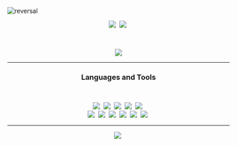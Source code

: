 ![reversal](https://capsule-render.vercel.app/api?type=wave&reversal=true&color=1A0F14&height=105&section=footer&text=%20LeeMinHo;&fontColor=f5ce00&fontSize=70&animation=twinkling)

 
 
 
 <p align="center">
  <a href="https://minosssss.notion.site/6dada43ac0b740da903f96a333a83890"><img src="https://img.shields.io/badge/Portfoilo-333333?style=for-the-badge&logo=Notion&logoColor=white&link=https://minosssss.notion.site/6dada43ac0b740da903f96a333a83890"/></a>&nbsp
  <a href="https://minosssss.tistory.com/"><img src="https://img.shields.io/badge/TechBlog-lightgray?style=for-the-badge&logo=&logoColor=white&link=https://minosssss.notion.site/6dada43ac0b740da903f96a333a83890"/></a>&nbsp
</p>
<br>

<p align="center">
  <a href="https://hits.seeyoufarm.com"><img src="https://hits.seeyoufarm.com/api/count/incr/badge.svg?url=https%3A%2F%2Fgithub.com%2Fminosssss&count_bg=%23ED6DA3&title_bg=%2386757E&icon=github.svg&icon_color=%23E1DEDE&title=hits&edge_flat=true"/></a>
</p>
<hr>

<h3 align="center">Languages and Tools</h3>
<br>
<p align="center">
  <img src="https://img.shields.io/badge/Python-3766AB?style=for-the-badge&logo=Python&logoColor=white"/></a>&nbsp 
  <img src="https://img.shields.io/badge/Java-007396?style=for-the-badge&logo=Java&logoColor=white"/></a>&nbsp 
  <img src="https://img.shields.io/badge/HTML5-E34F26?style=for-the-badge&logo=HTML5&logoColor=white"/></a>&nbsp 
  <img src="https://img.shields.io/badge/css-1572B6?style=for-the-badge&logo=css3&logoColor=white"/></a>&nbsp 
  <img src="https://img.shields.io/badge/Javascript-ffb13b?style=for-the-badge&logo=javascript&logoColor=white"/></a>&nbsp 
  <br>
  <img src="https://img.shields.io/badge/Django-092E20?style=for-the-badge&logo=Django&logoColor=white"/></a>&nbsp 
  <img src="https://img.shields.io/badge/Spring-6DB33F?style=for-the-badge&logo=Spring&logoColor=white"/></a>&nbsp 
  <img src="https://img.shields.io/badge/Mysql-4479A1?style=for-the-badge&logo=MySql&logoColor=white"/></a>&nbsp
  <img src="https://img.shields.io/badge/PostgreSQL-4169E1?style=for-the-badge&logo=PostgreSQL&logoColor=white"/></a>&nbsp
  <img src="https://img.shields.io/badge/aws-333664?style=for-the-badge&logo=amazon-aws&logoColor=white"/></a>&nbsp 
  <img src="https://img.shields.io/badge/elasticsearch-005571?style=for-the-badge&logo=elasticsearch&logoColor=white"/></a>&nbsp 
</p>
<hr>
<p align="center">
  <img src="https://github-readme-stats.vercel.app/api?username=minosssss&show_icons=true&hide_border=true"/></a>&nbsp 
</p>

